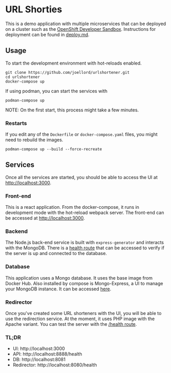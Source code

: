 # URL Shorties
This is a demo application with multiple microservices that can be deployed on a cluster such as the [OpenShift Developer Sandbox](https://developers.redhat.com/developer-sandbox). Instructions for deployment can be found in [deploy.md](deploy.md).

## Usage
To start the development environment with hot-reloads enabled.

```
git clone https://github.com/joellord/urlshortener.git
cd urlshortener
docker-compose up
```

If using podman, you can start the services with

```
podman-compose up
```

NOTE: On the first start, this process might take a few minutes.

### Restarts
If you edit any of the `Dockerfile` or `docker-compose.yaml` files, you might need to rebuild the images.

```
podman-compose up --build --force-recreate
```

## Services
Once all the services are started, you should be able to access the UI at [http://localhost:3000](http://localhost:3000).

### Front-end
This is a react application. From the docker-compose, it runs in development mode with the hot-reload webpack server.
The front-end can be accessed at [http://localhost:3000](http://localhost:3000).

### Backend
The Node.js back-end service is built with `express-generator` and interacts with the MongoDB. There is a [health route](http://localhost:8888/health) that can be accessed to verify if the server is up and connected to the database.

### Database
This application uses a Mongo database. It uses the base image from Docker Hub. 
Also installed by compose is Mongo-Express, a UI to manage your MongoDB instance. It can be accessed [here](http://localhost:8081).

### Redirector
Once you've created some URL shorteners with the UI, you will be able to use the redirection service. At the moment, it uses PHP image with the Apache variant. You can test the server with the [/health route](http://localhost:8080/health).

### TL;DR
* UI: http://localhost:3000
* API: http://localhost:8888/health
* DB: http://localhost:8081
* Redirector: http://localhost:8080/health

